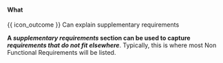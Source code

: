 <div id="title">

#### What

</div>

<span id="prereqs"></span>

<span id="outcomes">{{ icon_outcome }} Can explain supplementary requirements</span>

<div id="body">

**A _supplementary requirements_ section can be used to capture _requirements that do not fit elsewhere_**. Typically, this is where most <trigger trigger="click" for="modal:supplementary-nfr">Non Functional Requirements</trigger> will be listed.

<modal large title="" id="modal:supplementary-nfr">
  <include src="../../../requirements/nonFunctionalRequirements/unit-inElsewhere-asFlat.md" boilerplate/>
</modal>

</div>

<div id="extras">
</div>